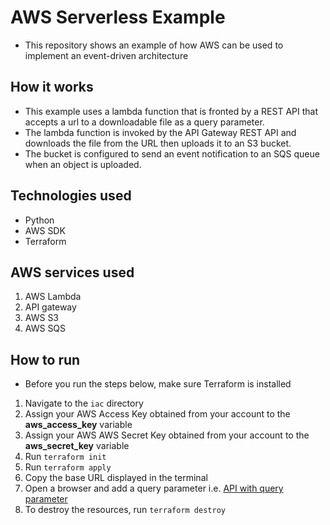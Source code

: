 # AWS Serverless Example
- This repository shows an example of how AWS can be used to implement an event-driven architecture

## How it works
- This example uses a lambda function that is fronted by a REST API that accepts a url to a downloadable file as a query parameter.
- The lambda function is invoked by the API Gateway REST API and downloads the file from the URL then uploads it to an S3 bucket.
- The bucket is configured to send an event notification to an SQS queue when an object is uploaded.

## Technologies used
- Python
- AWS SDK
- Terraform

## AWS services used
1. AWS Lambda
2. API gateway
3. AWS S3
4. AWS SQS

## How to run
- Before you run the steps below, make sure Terraform is installed
1. Navigate to the `iac` directory
2. Assign your AWS Access Key obtained from your account to the **aws_access_key** variable
3. Assign your AWS AWS Secret Key obtained from your account to the **aws_secret_key** variable
4. Run `terraform init`
5. Run `terraform apply`
6. Copy the base URL displayed in the terminal
7. Open a browser and add a query parameter i.e. [API with query parameter](https://36r9oe8n50.execute-api.us-west-1.amazonaws.com/dev/file?url=%22https://www.facebook.com/favicon.ico%22)
6. To destroy the resources, run `terraform destroy`